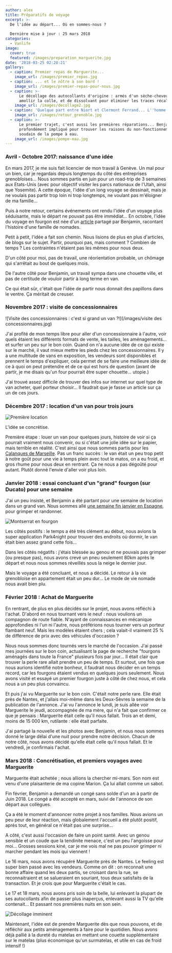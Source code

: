 ```yaml
---
author: alex
title: Préparatifs de voyage
excerpt: >-
  De l'idée au départ... Où en sommes-nous ?  
  
  Dernière mise à jour : 25 mars 2018
categories:
  - Vanlife
image:
  cover: true
  featured: /images/preparation_marguerite.jpg
date: '2018-03-25 02:28:21'
gallery:
  - caption: Premier repas de Marguerite...
    image_url: /images/premier_repas.jpg
  - caption: ... et le nôtre à son bord !
    image_url: /images/premier-repas-pour-nous.jpg
  - caption: >-
      Le décollage des autocollants d'origine : armés d'un sèche-cheveux pour
      amollir la colle, et de dissolvant pour éliminer les traces récalcitrantes
    image_url: /images/decollage2.jpg
  - caption: 'Quelque part entre Niort et Clermont Ferrand... L''homme et la bête.'
    image_url: /images/retour_grenoble.jpg
  - caption: >-
      Le premier trajet, c'est aussi les premières réparations... Benjamin est
      profondément impliqué pour trouver les raisons du non-fonctionnement
      soudain de la pompe à eau. 
    image_url: /images/pompe-eau.jpg
---
```

### Avril - Octobre 2017: naissance d'une idée

En mars 2017, je me suis fait licencier de mon travail à Genève. Un mal pour un bien, car je regardais depuis longtemps du côté des entreprises grenobloises... Nous sommes partis en juin pour un road-trip de 3 semaines aux Etats-Unis (avec pour objectif visiter les parcs nationaux de l'Utah, ainsi que Yosemite). A cette époque, l'idée d'un long voyage se dessinait, mais je ne voulais pas partir trop loin ni trop longtemps, ne voulant pas m'éloigner de ma famille... 

Puis à notre retour, certains événements ont rendu l'idée d'un voyage plus séduisante, mais le départ ne pouvait pas être immédiat... En octobre, l'idée du voyage en fourgon est née d'un [article](https://www.fourgonlesite.com/van-lifestyle/1499-la-vie-en-fourgon-7-une-famille-sur-la-route/) partagé par Benjamin, racontant l'histoire d'une famille de nomades. 

Petit à petit, l'idée a fait son chemin. Nous lisions de plus en plus d'articles, de blogs sur le sujet. Partir, pourquoi pas, mais comment ? Combien de temps ? Les contraintes n'étaient pas les mêmes pour nous deux. 

D'un côté pour moi, pas de travail, une réorientation probable, un chômage qui s'arrêtait au bout de quelques mois. 

De l'autre côté pour Benjamin, un travail sympa dans une chouette ville, et pas de certitude de vouloir partir à long terme en van. 

Ce qui était sûr, c'était que l'idée de partir nous donnait des papillons dans le ventre. Ça méritait de creuser. 

### Novembre 2017 : visite de concessionnaires

![Visite des concessionnaires : c'est si grand un van ?!](/images/visite des concessionnaires.jpg)

J'ai profité de mon temps libre pour aller d'un concessionnaire à l'autre, voir quels étaient les différents formats de vente, les tailles, les aménagements... et surfer un peu sur le bon coin. Quand on n'a aucune idée de ce qui existe sur le marché, il vaut mieux mettre les pieds chez les concessionnaires. Il y a une multitude de vans en exposition, les vendeurs sont disponibles et prennent le temps d'expliquer, cela permet de se faire une meilleure idée de ce à quoi on peut prétendre et de ce qui est hors de question (avant de partir, je me disais qu'un four pourrait être super chouette... utopie.) 

J'ai trouvé assez difficile de trouver des infos sur internet sur quel type de van acheter, quel porteur choisir... Il faudrait que je fasse un article sur ça un de ces jours. 

### Décembre 2017 : location d'un van pour trois jours

![Première location ](/images/header_calanques_vanlife.jpg)

L'idée se concrétise. 

Première étape : louer un van pour quelques jours, histoire de voir si ça pourrait vraiment nous convenir, ou si c'était une jolie idée sur le papier, mais terrible en réalité. C'est ainsi que nous sommes partis pour les [Calanques de Marseille](https://www.cabris-explorateurs.com/vanlife/trois-jours-en-van-les-calanques-et-la-sainte-victoire/). Pas un franc succès : le van était un peu trop petit à notre goût pour une vie à temps plein avec tout le matos, on a eu froid, et gros rhume pour nous deux en rentrant. Ça ne nous a pas dégoûté pour autant. Plutôt donné l'envie d'aller voir plus loin.  

### Janvier 2018 : essai concluant d'un "grand" fourgon (sur Ducato) pour une semaine

J'ai un peu insisté, et Benjamin a été partant pour une semaine de location dans un grand van. Nous sommes allé [une semaine fin janvier en Espagne](https://www.cabris-explorateurs.com/vanlife/escalade/une-semaine-%C3%A0-montserrat-grimpe-et-d%C3%A9cision-d-acheter/), pour grimper et randonner. 

![Montserrat en fourgon](/images/notre_petit_coin.jpg)

Les côtés positifs : le temps a été très clément au début, nous avions la super application Park4night pour trouver des endroits où dormir, le van était bien assez grand cette fois... 

Dans les côtés négatifs : j'étais blessée au genou et ne pouvais pas grimper (ou presque pas), nous avons crevé un pneu seulement 80km après le départ et nous nous sommes réveillés sous la neige le dernier jour. 

Mais le voyage a été concluant, et nous a décidé. Le retour à la vie grenobloise en appartement était un peu dur... Le mode de vie nomade nous avait bien plu. 

### Février 2018 : Achat de Marguerite

En rentrant, de plus en plus décidés sur le projet, nous avons réfléchi à l'achat. D'abord en nous tournant vers le neuf : nous voulions un compagnon de route fiable. N'ayant de connaissances en mécanique approfondies ni l'un ni l'autre, nous préférions nous tourner vers un porteur flambant neuf. Mais les modèles étaient chers ; cela valait-il vraiment 25 % de différence de prix avec des véhicules d'occasion ? 

Nous nous sommes donc tournés vers le marché de l'occasion. J'ai passé mes journées sur le bon coin, actualisant la page de recherche "fourgons aménagés dans toute la France" plusieurs fois par jour... Il était clair que trouver la perle rare allait prendre un peu de temps. Et surtout, une fois que nous aurions identifié notre bonheur, il faudrait nous décider en un temps record, car les fourgons étaient vendus en quelques jours seulement. Nous avons visité et essayé un premier fourgon juste à côté de chez nous, et cela nous a un peu plus convaincu. 

Et puis j'ai vu Marguerite sur le bon coin. C'était notre perle rare. Elle était près de Nantes, et j'allais moi-même dans les Deux-Sèvres la semaine de la publication de l'annonce. J'ai vu l'annonce le lundi, je suis allée voir Marguerite le jeudi, accompagnée de ma mère, qui n'a fait que confirmer ce que je pensais : Marguerite était celle qu'il nous fallait. Trois an et demi, moins de 15 000 km, rutilante : elle était parfaite.

J'ai partagé la nouvelle et les photos avec Benjamin, et nous nous sommes donné le large délai d'une nuit pour prendre notre décision. Chacun de notre côté, nous avons décidé qu'elle était celle qu'il nous fallait. Et le vendredi, je confirmais l'achat. 

### Mars 2018 : Concrétisation, et premiers voyages avec Marguerite

Marguerite était achetée ; nous allions la chercher mi-mars. Son nom est venu d'une plaisanterie de ma copine Marion. Ça lui allait comme un sabot. 

Fin février, Benjamin a demandé un congé sans solde d'un an à partir de Juin 2018. Le congé a été accepté en mars, suivi de l'annonce de son départ aux collègues. 

Ça a été le moment d'annoncer notre projet à nos familles. Nous avions un peu peur de leur réaction, mais globalement l'accueil a été plutôt positif, après tout, en général ce n'était pas une surprise...

A côté, c'est aussi l'occasion de faire un point santé. Avec un genou sensible et un coude que la tendinite menace, c'est un peu l'angoisse pour moi... Grosses sessions kiné, car je me vois mal ne pas pouvoir grimper ni marcher pendant les mois qui viennent !

Le 16 mars, nous avons récupéré Marguerite près de Nantes. Le feeling est super bien passé avec les vendeurs. Comme on dit : on reconnait une bonne affaire quand les deux partis, se croisant dans la rue, se reconnaitraient et se salueraient en souriant, tous deux satisfaits de la transaction. Et je crois que pour Marguerite c'était le cas. 

Le 17 et 18 mars, nous avons pris soin de la belle, lui enlevant la plupart de ses autocollants afin de passer plus inaperçus, enlevant aussi la TV qu'elle contenait... Et passant nos premières nuits en son sein. 

![Décollage imminent](/images/decollage.jpg)

Maintenant, l'idée est de prendre Marguerite dès que nous pouvons, et de réfléchir aux petits aménagements à faire pour le quotidien. Nous avons déjà pallié à la dureté du matelas en mettant une couette supplémentaire sur le matelas (plus économique qu'un surmatelas, et utile en cas de froid intensif !)
